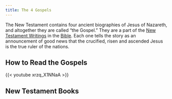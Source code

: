 ```yaml
---
title: The 4 Gospels
---
```

The New Testament contains four ancient biographies of Jesus of Nazareth, and altogether they are called “the Gospel.” They are a part of the [New Testament Writings](/tags/new-testament/) in the [Bible](/bible/). Each one tells the story as an announcement of good news that the crucified, risen and ascended Jesus is the true ruler of the nations. 

## How to Read the Gospels
{{< youtube xrzq_X1NNaA >}}

## New Testament Books